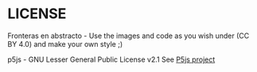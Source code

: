 # LICENSE

Fronteras en abstracto -
Use the images and code as you wish under (CC BY 4.0) and make your own style ;)

p5js -
GNU Lesser General Public License v2.1
See [P5js project](https://github.com/processing/p5.js)